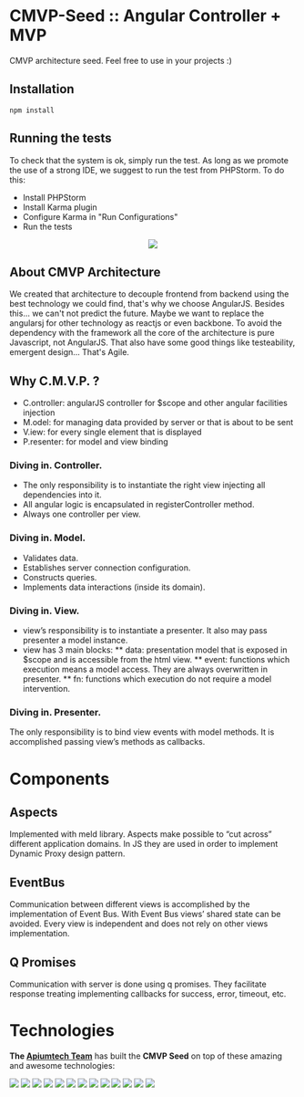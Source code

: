 # CMVP-Seed :: Angular Controller + MVP
CMVP architecture seed. Feel free to use in your projects :)

## Installation
`npm install`

## Running the tests
To check that the system is ok, simply run the test.
As long as we promote the use of a strong IDE, we suggest to run the test from PHPStorm.
To do this:

* Install PHPStorm
* Install Karma plugin 
* Configure Karma in "Run Configurations"
* Run the tests
<div align="center"><img src="http://apiumtech.com/wp-content/uploads/2015/03/test_ok_2.png" > </img></div>


## About CMVP Architecture

We created that architecture to decouple frontend from backend using the best technology we could find, that's why we choose AngularJS.
Besides this... we can't not predict the future. Maybe we want to replace the angularsj for other technology as reactjs or even backbone.
To avoid the dependency with the framework all the core of the architecture is pure Javascript, not AngularJS. 
That also have some good things like testeability, emergent design... That's Agile.

## Why C.M.V.P. ?

* C.ontroller: angularJS controller for $scope and other angular facilities injection
* M.odel: for managing data provided by server or that is about to be sent
* V.iew: for every single element that is displayed
* P.resenter: for model and view binding

### Diving in. Controller.

* The only responsibility is to instantiate the right view injecting all dependencies into it. 
* All angular logic is encapsulated in registerController method.
* Always one controller per view.


### Diving in. Model.

* Validates data. 
* Establishes server connection configuration.
* Constructs queries.
* Implements data interactions (inside its domain).


### Diving in. View.

* view’s responsibility is to instantiate a presenter. It also may pass presenter a model instance.
* view has 3 main blocks:
** data: presentation model that is exposed in $scope and is accessible from the html view.
** event: functions which execution means a model access. They are always overwritten in presenter.
** fn: functions which execution do not require a model intervention. 

### Diving in. Presenter.

The only responsibility is to bind view events with model methods. It is accomplished passing view’s methods as callbacks.

# Components

## Aspects

Implemented with meld library. Aspects make possible to “cut across” different application domains. 
In JS they are used in order to implement Dynamic Proxy design pattern.

## EventBus

Communication between different views is accomplished by the implementation of Event Bus. 
With Event Bus views’ shared state can be avoided. Every view is independent and does not rely on other views implementation.

## Q Promises

Communication with server is done using q promises. They facilitate response treating implementing callbacks for success, error, timeout, etc.


# Technologies
<strong>The <a href="http://apiumtech.com">Apiumtech Team</a></strong> has built the <strong>CMVP Seed</strong> on top of these amazing and awesome technologies:

<img src="https://encrypted-tbn1.gstatic.com/images?q=tbn:ANd9GcRvHWF-dZAWmRYOTy0AHz2t0XfeFRehD_TSrWV2weRQwXl05m91CVrgF4XS" > </img>
<img src="http://karma-runner.github.io/assets/img/banner.png" > </img>
<img src="http://www.macminicolo.net/i_mini/jenkinslogo.png" > </img>
<img src="https://angularjs.org/img/AngularJS-large.png" > </img>
<img src="https://nodejs.org/images/roadshow-promo.png" > </img>
<img src="http://chaijs.com/public/img/chai-logo-small.png" > </img>
<img src="http://apiumtech.com/wp-content/uploads/2015/03/jasmine.png" > </img>
<img src="http://requirejs.org/i/logo.png" > </img>
<img src="http://www.sonarqube.org/wp-content/themes/sonarsource.org/images/sonar.png" > </img>
<img src="http://apiumtech.com/wp-content/uploads/2015/03/sinon_javascript.png" > </img>
<img src="http://lesscss.org/public/img/logo.png" > </img>
<img src="http://apiumtech.com/wp-content/uploads/2015/03/npm_logo.png" > </img>
<img src="http://phantomjs.org/img/phantomjs-logo.png" > </img>



